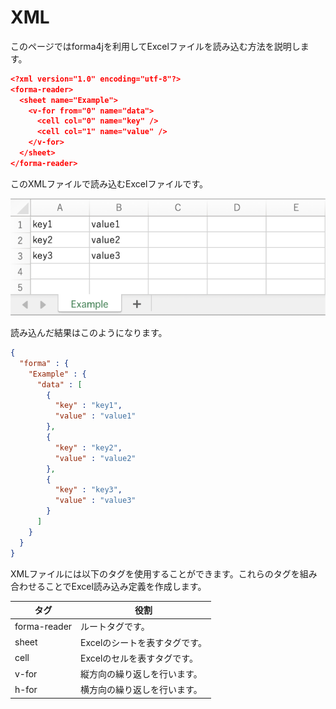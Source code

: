 # XML

このページではforma4jを利用してExcelファイルを読み込む方法を説明します。

```json
<?xml version="1.0" encoding="utf-8"?>
<forma-reader>
  <sheet name="Example">
    <v-for from="0" name="data">
      <cell col="0" name="key" />
      <cell col="1" name="value" />
    </v-for>
  </sheet>
</forma-reader>
```

このXMLファイルで読み込むExcelファイルです。

![excel](image/reader-xml-1.svg)

読み込んだ結果はこのようになります。

```json
{
  "forma" : {
    "Example" : {
      "data" : [
        {
          "key" : "key1", 
          "value" : "value1"
        },
        {
          "key" : "key2", 
          "value" : "value2"
        },
        {
          "key" : "key3", 
          "value" : "value3"
        }
      ]
    }
  }
}
```

XMLファイルには以下のタグを使用することができます。これらのタグを組み合わせることでExcel読み込み定義を作成します。

| タグ | 役割 |
| --- | --- |
| forma-reader | ルートタグです。 |
| sheet | Excelのシートを表すタグです。 |
| cell | Excelのセルを表すタグです。 |
| v-for | 縦方向の繰り返しを行います。 |
| h-for | 横方向の繰り返しを行います。 |
